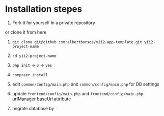 Installation stepes
===================

1. Fork it for yourself in a private repository

or clone it from here

1. `git clone git@github.com:albertborsos/yii2-app-template.git yii2-project-name`

2. `cd yii2-project-name`
3. `php init` -> `0` -> `yes`
4. `composer install`
5. edit `common/config/main.php` and `common/config/main.php` for DB settings
6. update `frontend/config/main.php` and `frontend/config/main.php` urlManager baseUrl attribute
7. migrate database by ``
